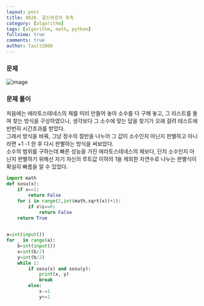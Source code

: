 ```yaml
---
layout: post
title: 9020. 골드바흐의 추측
category: [algorithm]
tags: [algorithm, math, python]
fullview: true
comments: true
author: fault2000
---
```

<h3>문제</h3>

![image](https://user-images.githubusercontent.com/73513005/148477075-39205727-6116-4e3e-b227-9ba8066466c4.png)

<h3>문제 풀이</h3>

처음에는 에라토스테네스의 체를 미리 만들어 놓아 소수를 다 구해 놓고, 그 리스트를 돌며 찾는 방식을 구상하였으나, 생각보다 그 소수에 맞는 답을 찾기가 오래 걸려 테스트에 빈번히 시간초과를 받았다.<br>
그래서 방식을 바꿔, 그냥 정수의 절반을 나누어 그 값이 소수인지 아닌지 판별하고 아니라면 +1 -1 한 후 다시 판별하는 방식을 써보았다.<br>
소수의 범위를 구하는데 빠른 성능을 가진 에라토스테네스의 체보다, 단지 소수인지 아닌지 판별하기 위해선 자기 자신의 루트값 이하의 1을 제외한 자연수로 나누는 판별식이 확실히 빠름을 알 수 있었다.

```python
import math
def sosu(x):
    if x==1:
        return False
    for i in range(2,int(math.sqrt(x))+1):
        if x%i==0:
            return False
    return True
      

a=int(input())
for _ in range(a):
    b=int(input())
    x=int(b/2)
    y=int(b/2)
    while 1:
        if sosu(x) and sosu(y):
            print(x, y)
            break
        else:
            x-=1
            y+=1
```